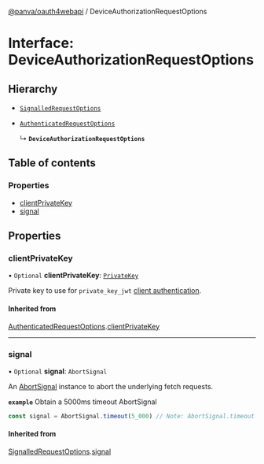 [@panva/oauth4webapi](../README.md) / DeviceAuthorizationRequestOptions

# Interface: DeviceAuthorizationRequestOptions

## Hierarchy

- [`SignalledRequestOptions`](SignalledRequestOptions.md)

- [`AuthenticatedRequestOptions`](AuthenticatedRequestOptions.md)

  ↳ **`DeviceAuthorizationRequestOptions`**

## Table of contents

### Properties

- [clientPrivateKey](DeviceAuthorizationRequestOptions.md#clientprivatekey)
- [signal](DeviceAuthorizationRequestOptions.md#signal)

## Properties

### clientPrivateKey

• `Optional` **clientPrivateKey**: [`PrivateKey`](PrivateKey.md)

Private key to use for `private_key_jwt`
[client authentication](../types/TokenEndpointAuthMethod.md).

#### Inherited from

[AuthenticatedRequestOptions](AuthenticatedRequestOptions.md).[clientPrivateKey](AuthenticatedRequestOptions.md#clientprivatekey)

___

### signal

• `Optional` **signal**: `AbortSignal`

An [AbortSignal](https://developer.mozilla.org/en-US/docs/Web/API/AbortSignal)
instance to abort the underlying fetch requests.

**`example`** Obtain a 5000ms timeout AbortSignal
```js
const signal = AbortSignal.timeout(5_000) // Note: AbortSignal.timeout may not yet be available in all runtimes.
```

#### Inherited from

[SignalledRequestOptions](SignalledRequestOptions.md).[signal](SignalledRequestOptions.md#signal)
